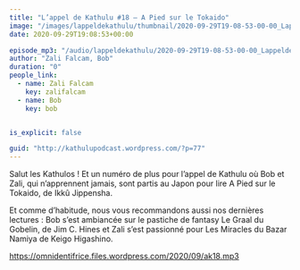 ```yaml
---
title: "L’appel de Kathulu #18 – A Pied sur le Tokaido"
image: "/images/lappeldekathulu/thumbnail/2020-09-29T19-08-53-00-00_LappeldeKathulu18APiedsurleTokaido.jpg"
date: 2020-09-29T19:08:53+00:00

episode_mp3: "/audio/lappeldekathulu/2020-09-29T19-08-53-00-00_LappeldeKathulu18APiedsurleTokaido.mp3"
author: "Zali Falcam, Bob"
duration: "0"
people_link: 
  - name: Zali Falcam
    key: zalifalcam
  - name: Bob
    key: bob


is_explicit: false

guid: "http://kathulupodcast.wordpress.com/?p=77"
---
```


<PodcastHeader/>

<!-- ECRIRE LA DESCRIPTION DE L'EPISODE SOUS CETTE LIGNE -->

<p>Salut les Kathulos ! Et un numéro de plus pour l’appel de Kathulu où Bob et Zali, qui n’apprennent jamais, sont partis au Japon pour lire A Pied sur le Tokaido, de Ikkû Jippensha.</p>



<p>Et comme d’habitude, nous vous recommandons aussi nos dernières lectures : Bob s’est ambiancée sur le pastiche de fantasy&nbsp;Le Graal du Gobelin, de Jim C. Hines&nbsp;et Zali s’est passionné pour Les Miracles du Bazar Namiya de Keigo Higashino.</p>



 
<a href="https://omnidentifrice.files.wordpress.com/2020/09/ak18.mp3" rel="nofollow">https://omnidentifrice.files.wordpress.com/2020/09/ak18.mp3</a>
 


